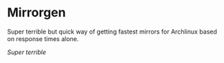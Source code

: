 # Mirrorgen

Super terrible but quick way of getting fastest mirrors for Archlinux based on response times alone.

_Super terrible_
